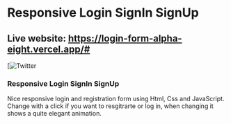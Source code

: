 # Responsive Login SignIn SignUp

## Live website: https://login-form-alpha-eight.vercel.app/#

[![Twitter](https://twitter.com/ShalemVajrapu)


### Responsive Login SignIn SignUp
Nice responsive login and registration form using Html, Css and JavaScript. Change with a click if you want to resgitrarte or log in, when changing it shows a quite elegant animation.



